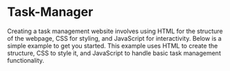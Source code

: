# Task-Manager
Creating a task management website involves using HTML for the structure of the webpage, CSS for styling, and JavaScript for interactivity. Below is a simple example to get you started. This example uses HTML to create the structure, CSS to style it, and JavaScript to handle basic task management functionality.
